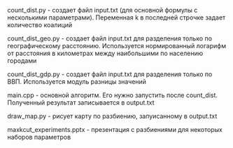 count_dist.py - создает файл input.txt (для основной формулы с несколькими параметрами). Переменная k в последней строчке задает количество коалиций

count_dist_geo.py - создает файл input.txt для разделения только по географическому расстоянию. Используется нормированный логарифм от расстояния в километрах между наибольшими по населению городами

count_dist_gdp.py - создает файл input.txt для разделения только по ВВП. Используется модуль разницы значений

main.cpp - основной алгоритм. Его нужно запустить после count_dist. Полученный результат записывается в output.txt

draw_map.py - рисует карту по разбиению, запуисанному в output.txt

maxkcut_experiments.pptx - презентация с разбиениями для некоторых наборов параметров
